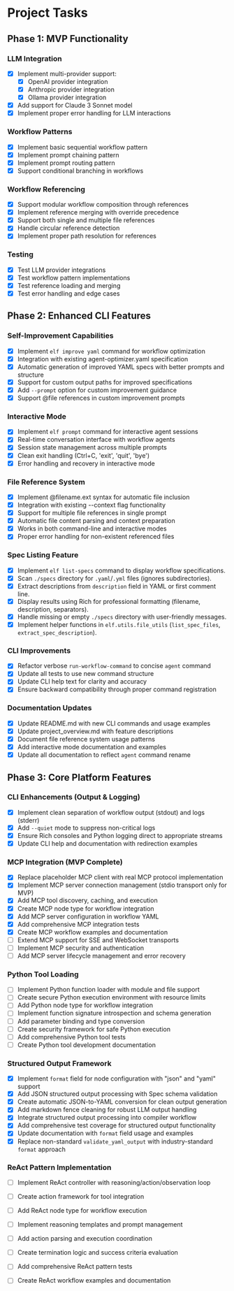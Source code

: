# Project Tasks

## Phase 1: MVP Functionality

### LLM Integration
- [x] Implement multi-provider support:
  - [x] OpenAI provider integration
  - [x] Anthropic provider integration
  - [x] Ollama provider integration
- [x] Add support for Claude 3 Sonnet model
- [x] Implement proper error handling for LLM interactions

### Workflow Patterns
- [x] Implement basic sequential workflow pattern
- [x] Implement prompt chaining pattern
- [x] Implement prompt routing pattern
- [x] Support conditional branching in workflows

### Workflow Referencing
- [x] Support modular workflow composition through references
- [x] Implement reference merging with override precedence
- [x] Support both single and multiple file references
- [x] Handle circular reference detection
- [x] Implement proper path resolution for references

### Testing
- [x] Test LLM provider integrations
- [x] Test workflow pattern implementations
- [x] Test reference loading and merging
- [x] Test error handling and edge cases

## Phase 2: Enhanced CLI Features

### Self-Improvement Capabilities
- [x] Implement `elf improve yaml` command for workflow optimization
- [x] Integration with existing agent-optimizer.yaml specification
- [x] Automatic generation of improved YAML specs with better prompts and structure
- [x] Support for custom output paths for improved specifications
- [x] Add `--prompt` option for custom improvement guidance
- [x] Support @file references in custom improvement prompts

### Interactive Mode
- [x] Implement `elf prompt` command for interactive agent sessions
- [x] Real-time conversation interface with workflow agents
- [x] Session state management across multiple prompts
- [x] Clean exit handling (Ctrl+C, 'exit', 'quit', 'bye')
- [x] Error handling and recovery in interactive mode

### File Reference System
- [x] Implement @filename.ext syntax for automatic file inclusion
- [x] Integration with existing --context flag functionality
- [x] Support for multiple file references in single prompt
- [x] Automatic file content parsing and context preparation
- [x] Works in both command-line and interactive modes
- [x] Proper error handling for non-existent referenced files

### Spec Listing Feature
- [x] Implement `elf list-specs` command to display workflow specifications.
- [x] Scan `./specs` directory for `.yaml`/`.yml` files (ignores subdirectories).
- [x] Extract descriptions from `description` field in YAML or first comment line.
- [x] Display results using Rich for professional formatting (filename, description, separators).
- [x] Handle missing or empty `./specs` directory with user-friendly messages.
- [x] Implement helper functions in `elf.utils.file_utils` (`list_spec_files`, `extract_spec_description`).

### CLI Improvements
- [x] Refactor verbose `run-workflow-command` to concise `agent` command
- [x] Update all tests to use new command structure
- [x] Update CLI help text for clarity and accuracy
- [x] Ensure backward compatibility through proper command registration

### Documentation Updates
- [x] Update README.md with new CLI commands and usage examples
- [x] Update project_overview.md with feature descriptions
- [x] Document file reference system usage patterns
- [x] Add interactive mode documentation and examples
- [x] Update all documentation to reflect `agent` command rename

## Phase 3: Core Platform Features

### CLI Enhancements (Output & Logging)
- [x] Implement clean separation of workflow output (stdout) and logs (stderr)
- [x] Add `--quiet` mode to suppress non-critical logs
- [x] Ensure Rich consoles and Python logging direct to appropriate streams
- [x] Update CLI help and documentation with redirection examples

### MCP Integration (MVP Complete)
- [x] Replace placeholder MCP client with real MCP protocol implementation
- [x] Implement MCP server connection management (stdio transport only for MVP)
- [x] Add MCP tool discovery, caching, and execution
- [x] Create MCP node type for workflow integration
- [x] Add MCP server configuration in workflow YAML
- [x] Add comprehensive MCP integration tests
- [x] Create MCP workflow examples and documentation
- [ ] Extend MCP support for SSE and WebSocket transports
- [ ] Implement MCP security and authentication
- [ ] Add MCP server lifecycle management and error recovery

### Python Tool Loading
- [ ] Implement Python function loader with module and file support
- [ ] Create secure Python execution environment with resource limits
- [ ] Add Python node type for workflow integration
- [ ] Implement function signature introspection and schema generation
- [ ] Add parameter binding and type conversion
- [ ] Create security framework for safe Python execution
- [ ] Add comprehensive Python tool tests
- [ ] Create Python tool development documentation

### Structured Output Framework
- [x] Implement `format` field for node configuration with "json" and "yaml" support
- [x] Add JSON structured output processing with Spec schema validation
- [x] Create automatic JSON-to-YAML conversion for clean output generation
- [x] Add markdown fence cleaning for robust LLM output handling
- [x] Integrate structured output processing into compiler workflow
- [x] Add comprehensive test coverage for structured output functionality
- [x] Update documentation with `format` field usage and examples
- [x] Replace non-standard `validate_yaml_output` with industry-standard `format` approach

### ReAct Pattern Implementation
- [ ] Implement ReAct controller with reasoning/action/observation loop
- [ ] Create action framework for tool integration
- [ ] Add ReAct node type for workflow execution
- [ ] Implement reasoning templates and prompt management
- [ ] Add action parsing and execution coordination
- [ ] Create termination logic and success criteria evaluation
- [ ] Add comprehensive ReAct pattern tests
- [ ] Create ReAct workflow examples and documentation


